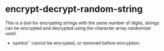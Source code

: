 # encrypt-decrypt-random-string

 This is a tool for encrypting strings with the same number of digits, strings can be encrypted and decrypted using the character array randomizer used.
 - symbol ' cannot be encrypted, or removed before encryption.
